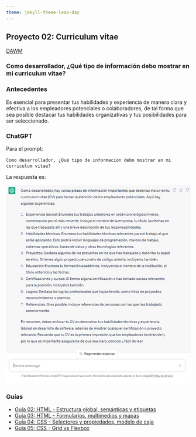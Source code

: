 ```yaml
---
theme: jekyll-theme-leap-day
---
```


## Proyecto 02: Curriculum vitae

[DAWM](/DAWM/)

### Como desarrollador, ¿Qué tipo de información debo mostrar en mi curriculum vitae?

### Antecedentes

Es esencial para presentar tus habilidades y experiencia de manera clara y efectiva a los empleadores potenciales o colaboradores, de tal forma que sea posible destacar tus habilidades organizativas y tus posibilidades para ser seleccionado.

### ChatGPT

Para el prompt: 

```
Como desarrollador, ¿Qué tipo de información debo mostrar en mi curriculum vitae?
```
La respuesta es:

![proyecto2](archivos/proyecto02-pregunta.png)

### Guías

* [Guía 02: HTML - Estructura global, semánticas y etiquetas](/DAWM/guias/2023/guia02)
* [Guía 03: HTML - Formularios, multimedios y mapas](/DAWM/guias/2023/guia03)
* [Guía 04: CSS - Selectores y propiedades, modelo de caja](/DAWM/guias/2023/guia04)
* [Guía 05: CSS - Grid vs Flexbox](/DAWM/guias/2023/guia05)

